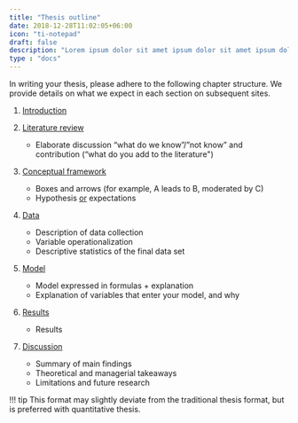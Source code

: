 ```yaml
---
title: "Thesis outline"
date: 2018-12-28T11:02:05+06:00
icon: "ti-notepad"
draft: false
description: "Lorem ipsum dolor sit amet ipsum dolor sit amet ipsum dolor sit amet"
type : "docs"
---
```


In writing your thesis, please adhere to the following chapter structure. We provide details on what we expect in each section on subsequent sites.

1. [Introduction](introduction)

2. [Literature review](literature)
    * Elaborate discussion “what do we know”/”not know” and contribution (“what do you add to the literature")

3. [Conceptual framework](conceptualframework)
    * Boxes and arrows (for example, A leads to B, moderated by C)
    * Hypothesis <ins>or</ins> expectations

4. [Data](data.md)
    * Description of data collection
    * Variable operationalization
    * Descriptive statistics of the final data set


5. [Model](model.md)
    * Model expressed in formulas + explanation
    * Explanation of variables that enter your model, and why

6. [Results](results.md)
    * Results

7. [Discussion](discussion.md)
    * Summary of main findings
    * Theoretical and managerial takeaways
    * Limitations and future research

!!! tip
      This format may slightly deviate from the traditional thesis format,
      but is preferred with quantitative thesis.
